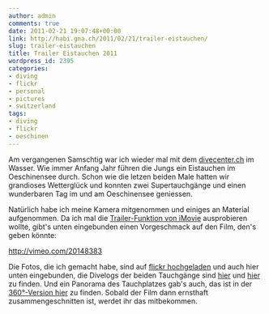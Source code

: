 ```yaml
---
author: admin
comments: true
date: 2011-02-21 19:07:48+00:00
link: http://habi.gna.ch/2011/02/21/trailer-eistauchen/
slug: trailer-eistauchen
title: Trailer Eistauchen 2011
wordpress_id: 2395
categories:
- diving
- flickr
- personal
- pictures
- switzerland
tags:
- diving
- flickr
- oeschinen
---
```


Am vergangenen Samschtig war ich wieder mal mit dem [divecenter.ch](http://divecenter.ch/) im Wasser. Wie immer Anfang Jahr führen die Jungs ein Eistauchen im Oeschinensee durch. Schon wie die letzen beiden Male hatten wir grandioses Wetterglück und konnten zwei Supertauchgänge und einen wunderbaren Tag im und am Oeschinensee geniessen.

Natürlich habe ich meine Kamera mitgenommen und einiges an Material aufgenommen. Da ich mal die [Trailer-Funktion von iMovie](http://www.apple.com/ilife/imovie/#movie-trailers) ausprobieren wollte, gibt's unten eingebunden einen Vorgeschmack auf den Film, den's geben könnte:

http://vimeo.com/20148383

Die Fotos, die ich gemacht habe, sind auf [flickr hochgeladen](http://grobmotoriker.ch/fotos/index.php?type=sets&setId=72157625964680865) und auch hier unten eingebunden, die Divelogs der beiden Tauchgänge sind [hier](http://habi.gna.ch/divelog/2011.02.19.oeschinensee1.pdf) und [hier](http://habi.gna.ch/divelog/2011.02.19.oeschinensee2.pdf) zu finden. Und ein Panorama des Tauchplatzes gab's auch, das ist in der [360°-Version hier](http://habi.gna.ch/panoramas/oeschinensee.html) zu finden. Sobald der Film dann ernsthaft zusammengeschnitten ist, werdet ihr das mitbekommen.


